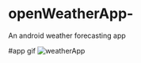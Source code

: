 # openWeatherApp-
An android weather forecasting app

#app gif
![weatherApp](https://user-images.githubusercontent.com/36856709/95692042-579b1980-0be9-11eb-94bd-8070c5380fa8.gif)
